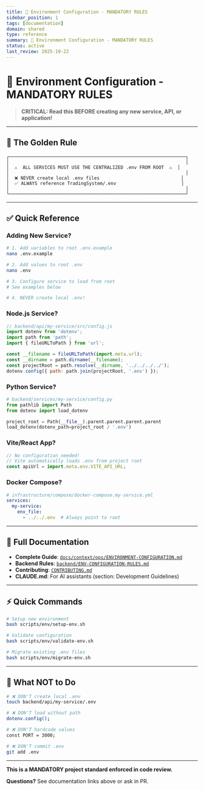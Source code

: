 ```yaml
---
title: 🚨 Environment Configuration - MANDATORY RULES
sidebar_position: 1
tags: [documentation]
domain: shared
type: reference
summary: 🚨 Environment Configuration - MANDATORY RULES
status: active
last_review: 2025-10-22
---
```


# 🚨 Environment Configuration - MANDATORY RULES

> **CRITICAL: Read this BEFORE creating any new service, API, or application!**

---

## 🎯 The Golden Rule

```
┌─────────────────────────────────────────────────────────────────┐
│                                                                 │
│  ⚠️  ALL SERVICES MUST USE THE CENTRALIZED .env FROM ROOT  ⚠️  │
│                                                                 │
│  ❌ NEVER create local .env files                              │
│  ✅ ALWAYS reference TradingSystem/.env                        │
│                                                                 │
└─────────────────────────────────────────────────────────────────┘
```

---

## ✅ Quick Reference

### Adding New Service?

```bash
# 1. Add variables to root .env.example
nano .env.example

# 2. Add values to root .env  
nano .env

# 3. Configure service to load from root
# See examples below

# 4. NEVER create local .env!
```

### Node.js Service?

```javascript
// backend/api/my-service/src/config.js
import dotenv from 'dotenv';
import path from 'path';
import { fileURLToPath } from 'url';

const __filename = fileURLToPath(import.meta.url);
const __dirname = path.dirname(__filename);
const projectRoot = path.resolve(__dirname, '../../../../');
dotenv.config({ path: path.join(projectRoot, '.env') });
```

### Python Service?

```python
# backend/services/my-service/config.py
from pathlib import Path
from dotenv import load_dotenv

project_root = Path(__file__).parent.parent.parent.parent
load_dotenv(dotenv_path=project_root / '.env')
```

### Vite/React App?

```javascript
// No configuration needed!
// Vite automatically loads .env from project root
const apiUrl = import.meta.env.VITE_API_URL;
```

### Docker Compose?

```yaml
# infrastructure/compose/docker-compose.my-service.yml
services:
  my-service:
    env_file:
      - ../../.env  # Always point to root
```

---

## 📖 Full Documentation

- **Complete Guide**: [`docs/context/ops/ENVIRONMENT-CONFIGURATION.md`](docs/context/ops/ENVIRONMENT-CONFIGURATION.md)
- **Backend Rules**: [`backend/ENV-CONFIGURATION-RULES.md`](backend/ENV-CONFIGURATION-RULES.md)
- **Contributing**: [`CONTRIBUTING.md`](CONTRIBUTING.md)
- **CLAUDE.md**: For AI assistants (section: Development Guidelines)

---

## ⚡ Quick Commands

```bash
# Setup new environment
bash scripts/env/setup-env.sh

# Validate configuration
bash scripts/env/validate-env.sh

# Migrate existing .env files
bash scripts/env/migrate-env.sh
```

---

## 🚫 What NOT to Do

```bash
# ❌ DON'T create local .env
touch backend/api/my-service/.env

# ❌ DON'T load without path
dotenv.config();

# ❌ DON'T hardcode values
const PORT = 3000;

# ❌ DON'T commit .env
git add .env
```

---

**This is a MANDATORY project standard enforced in code review.**

**Questions?** See documentation links above or ask in PR.

